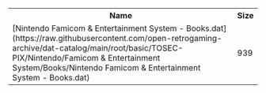 <table>
<tr><th>Name</th><th>Size</th></tr>
<tr><td>
[Nintendo Famicom & Entertainment System - Books.dat](https://raw.githubusercontent.com/open-retrogaming-archive/dat-catalog/main/root/basic/TOSEC-PIX/Nintendo/Famicom & Entertainment System/Books/Nintendo Famicom & Entertainment System - Books.dat)
</td><td>939</td></tr>
</table>

